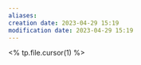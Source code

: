 ```yaml
---
aliases: 
creation date: 2023-04-29 15:19
modification date: 2023-04-29 15:19
---
```


<% tp.file.cursor(1) %>



